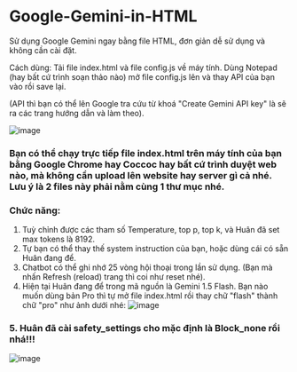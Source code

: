 # Google-Gemini-in-HTML
Sử dụng Google Gemini ngay bằng file HTML, đơn giản dễ sử dụng và không cần cài đặt.

Cách dùng:
Tải file index.html và file config.js về máy tính. Dùng Notepad (hay bất cứ trình soạn thảo nào) mở file config.js lên và thay API của bạn vào rồi save lại.

(API thì bạn có thể lên Google tra cứu từ khoá "Create Gemini API key" là sẽ ra các trang hướng dẫn và làm theo). 

![image](https://github.com/user-attachments/assets/8f87141f-3e17-4d5f-bd29-390fd34fcc2d)

### Bạn có thể chạy trực tiếp file index.html trên máy tính của bạn bằng Google Chrome hay Coccoc hay bất cứ trình duyệt web nào, mà không cần upload lên website hay server gì cả nhé. Lưu ý là 2 files này phải nằm cùng 1 thư mục nhé.

### Chức năng:
1. Tuỳ chỉnh được các tham số Temperature, top p, top k, và Huân đã set max tokens là 8192.
2. Tự bạn có thể thay thế system instruction của bạn, hoặc dùng cái có sẵn Huân đang để.
3. Chatbot có thể ghi nhớ 25 vòng hội thoại trong lần sử dụng. (Bạn mà nhấn Refresh (reload) trang thì coi như reset nhé).
4. Hiện tại Huân đang để trong mã nguồn là Gemini 1.5 Flash. Bạn nào muốn dùng bản Pro thì tự mở file index.html rồi thay chữ "flash" thành chữ "pro" như ảnh dưới nhé:
![image](https://github.com/user-attachments/assets/415f7a8f-d08d-48dd-9c31-d3575eeaa257)

### 5. Huân đã cài safety_settings cho mặc định là Block_none rồi nhá!!!
   ![image](https://github.com/user-attachments/assets/f3640598-028d-488c-98b9-b79c90998eb8)





